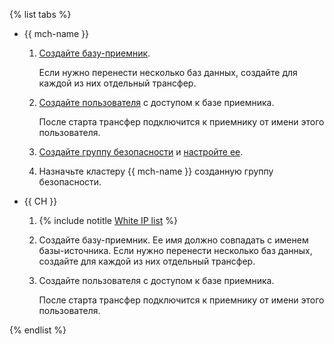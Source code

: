 {% list tabs %}

- {{ mch-name }}
    
    1. [Создайте базу-приемник](../../../../managed-clickhouse/operations/databases.md#add-db).
    
       Если нужно перенести несколько баз данных, создайте для каждой из них отдельный трансфер.
    
    1. [Создайте пользователя](../../../../managed-clickhouse/operations/cluster-users.md#adduser) с доступом к базе приемника.
    
       После старта трансфер подключится к приемнику от имени этого пользователя.
    
    1. [Создайте группу безопасности](../../../../vpc/operations/security-group-create.md) и [настройте ее](../../../../managed-clickhouse/operations/connect.md#configuring-security-groups).
    
    1. Назначьте кластеру {{ mch-name }} созданную группу безопасности.

- {{ CH }}
    
    1. {% include notitle [White IP list](../../configure-white-ip.md) %}
    
    1. Создайте базу-приемник. Ее имя должно совпадать с именем базы-источника. Если нужно перенести несколько баз данных, создайте для каждой из них отдельный трансфер.
    
    1. Создайте пользователя с доступом к базе приемника.
    
       После старта трансфер подключится к приемнику от имени этого пользователя.

{% endlist %}